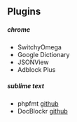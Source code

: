 ## Plugins

##### chrome
* SwitchyOmega  
* Google Dictionary  
* JSONView
* Adblock Plus

##### sublime text
* phpfmt [github](https://github.com/phpfmt/fmt)
* DocBlockr [github](https://github.com/spadgos/sublime-jsdocs)

 